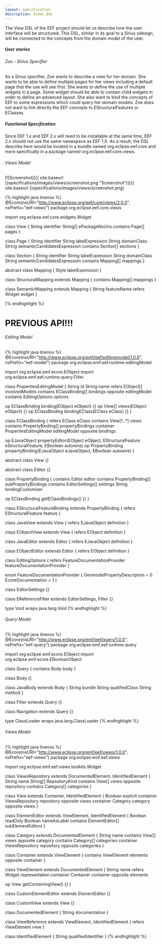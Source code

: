 ```yaml
---
layout: specification
description: Views DSL
---
```

The View DSL of the EEF project should let us describe how the user interface will be structured. This DSL, similar in its goal to a Sirius odesign, will be connected to the concepts from the domain model of the user.

##### User stories

###### Zoe - Sirius Specifier

As a Sirius specifier, Zoe wants to describe a view for her domain. She wants to be able to define multiple pages for her views including a default page that the use will see first. She wants to define the use of multiple widgets in a page. Some widget should be able to contain child widgets in order to define an advanced layout. She also want to bind the concepts of EEF to some expressions which could query her domain models. Zoe does not want to link directly the EEF concepts to EStructuralFeatures or EClasses.

##### Functional Specification

Since EEF 1.x and EEF 2.x will need to be installable at the same time, EEF 2.x should not use the same namespace as EEF 1.X. As a result, the DSL describe here would be located in a bundle named org.eclipse.eef.core and more specifically in a package named org.eclipse.eef.core.views.

###### Views Model

[![Screenshot]({{ site.baseurl }}specifications/images/views/screenshot.png "Screenshot")]({{ site.baseurl }}specifications/images/views/screenshot.png)

{% highlight java linenos %}
@Ecore(nsURI="http://www.eclipse.org/eef/core/views/2.0.0", nsPrefix="eef-views")
package org.eclipse.eef.core.views

import org.eclipse.eef.core.widgets.Widget

class View {
  String identifier
  String[] ePackageNsUris
  contains Page[] pages
}

class Page {
  String identifier
  String labelExpression
  String domainClass
  String semanticCandidatesExpression
  contains Section[] sections
}

class Section {
  String identifier
  String labelExpression
  String domainClass
  String semanticCandidatesExpression
  contains Mapping[] mappings
}

abstract class Mapping {
  Style labelExpression
}

class StructuralMapping extends Mapping {
  contains Mapping[] mappings
}

class SemanticMapping extends Mapping {
  String featureName
  refers Widget widget
}

{% endhighlight %}

# PREVIOUS API!!!

###### Editing Model

{% highlight java linenos %}
@Ecore(nsURI="http://www.eclipse.org/emf/eef/editingmodel/1.0.0", nsPrefix="eef-model")
package org.eclipse.emf.eef.runtime.editingModel

import org.eclipse.emf.ecore.EObject
import org.eclipse.emf.eef.runtime.query.Filter

class PropertiesEditingModel {
  String id
  String name
  refers EObject[] involvedModels
  contains EClassBinding[] bindings opposite editingModel
  contains EditingOptions options

  op EClassBinding binding(EObject eObject) {}
  op View[] views(EObject eObject) {}
  op EClassBinding bindingEClass(EClass eClass) {}
}

class EClassBinding {
  refers EClass eClass
  contains View[1..*] views
  contains PropertyBinding[] propertyBindings
  container PropertiesEditingModel editingModel opposite bindings

  op EJavaObject propertyEditor(EObject eObject,
                                EStructuralFeature eStructuralFeature,
                                EBoolean autowire)
  op PropertyBinding propertyBinding(EJavaObject eJavaObject,
                                     EBoolean autowire)
}

abstract class View {}

abstract class Editor {}

class PropertyBinding {
  contains Editor editor
  contains PropertyBinding[] subPropertyBindings
  contains EditorSettings[] settings
  String bindingCustomizer

  op EClassBinding getEClassBindings() {}
}

class EStructuralFeatureBinding extends PropertyBinding {
  refers EStructuralFeature feature
}

class JavaView extends View {
  refers EJavaObject definition
}

class EObjectView extends View {
  refers EObject definition
}

class JavaEditor extends Editor {
  refers EJavaObject definition
}

class EObjectEditor extends Editor {
  refers EObject definition
}

class EditingOptions {
  refers FeatureDocumentationProvider featureDocumentationProvider
}

enum FeatureDocumentationProvider {
  GenmodelPropertyDescription = 0
  EcoreDocumentation = 1
}

class EditorSettings {}

class EReferenceFilter extends EditorSettings, Filter {}

type Void wraps java.lang.Void
{% endhighlight %}


###### Query Model

{% highlight java linenos %}
@Ecore(nsURI="http://www.eclipse.org/emf/eef/query/1.0.0", nsPrefix="eef-query")
package org.eclipse.emf.eef.runtime.query

import org.eclipse.emf.ecore.EObject
import org.eclipse.emf.ecore.EBooleanObject

class Query<TYPE> {
  contains Body body
}

class Body {}

class JavaBody extends Body {
  String bundle
  String qualifiedClass
  String method
}

class Filter extends Query<EBooleanObject> {}

class Navigation extends Query<EObject> {}

type ClassLoader wraps java.lang.ClassLoader
{% endhighlight %}

###### Views Model

{% highlight java linenos %}
@Ecore(nsURI="http://www.eclipse.org/emf/eef/views/1.0.0", nsPrefix="eef-views")
package org.eclipse.emf.eef.views

import org.eclipse.emf.eef.views.toolkits.Widget

class ViewsRepository extends DocumentedElement, IdentifiedElement {
  String name
  String[] RepositoryKind
  contains View[] views opposite repository
  contains Category[] categories
}

class View extends Container, IdentifiedElement {
  Boolean explicit
  container ViewsRepository repository opposite views
  container Category category opposite views
}

class ElementEditor extends ViewElement, IdentifiedElement {
  Boolean readOnly
  Boolean nameAsLabel
  contains ElementEditor[] subElementEditors
}

class Category extends DocumentedElement {
  String name
  contains View[] views opposite category
  contains Category[] categories
  container ViewsRepository repository opposite categories
}

class Container extends ViewElement {
  contains ViewElement elements opposite container
}

class ViewElement extends DocumentedElement {
  String name
  refers Widget representation
  container Container container opposite elements

  op View getContainingView() {}
}

class CustomElementEditor extends ElementEditor {}

class CustomView extends View {}

class DocumentedElement {
  String documentation
}

class ViewReference extends ViewElement, IdentifiedElement {
  refers ViewElement view
}

class IdentifiedElement {
  String qualifiedIdentifier
}
{% endhighlight %}
